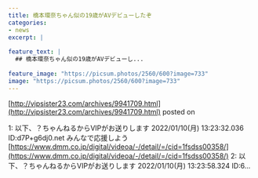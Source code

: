 ```yaml
---
title: 橋本環奈ちゃん似の19歳がAVデビューしたぞ
categories:
- news
excerpt: |
  
feature_text: |
  ## 橋本環奈ちゃん似の19歳がAVデビューし...
  
feature_image: "https://picsum.photos/2560/600?image=733"
image: "https://picsum.photos/2560/600?image=733"
---
```


[http://vipsister23.com/archives/9941709.html](http://vipsister23.com/archives/9941709.html)
posted on 

<!--more-->

1: 以下、？ちゃんねるからVIPがお送りします 2022/01/10(月) 13:23:32.036 ID:d7P+g6dj0.net みんなで応援しよう [https://www.dmm.co.jp/digital/videoa/-/detail/=/cid=1fsdss00358/](https://www.dmm.co.jp/digital/videoa/-/detail/=/cid=1fsdss00358/) 2: 以下、？ちゃんねるからVIPがお送りします 2022/01/10(月) 13:23:58.324 ID:6...
